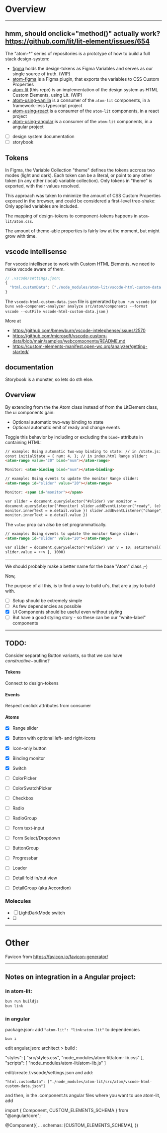 # Overview

---
hmm, should onclick="method()" actually work? https://github.com/lit/lit-element/issues/654
---

The "atom-*" series of repositories is a prototype of how to build a full stack design-system:

- [figma]() holds the design-tokens as Figma Variables and serves as our single source of truth. (WIP)
- [atom-figma]() is a Figma plugin, that exports the variables to CSS Custom Properties
- [atom-lit]() (this repo) is an implementation of the design system as HTML Custom Elements, using Lit. (WIP)
- [atom-using-vanilla]() is a consumer of the `atom-lit` components, in a framework-less typescript project
- [atom-using-react]() is a consumer of the `atom-lit` components, in a react project
- [atom-using-angular]() is a consumer of the `atom-lit` components, in a angular project

- [ ] design system documentation
- [ ] storybook

## Tokens

In Figma, the Variable Collection "theme" defines the tokens accross two modes (light and dark).
Each token can be a literal, or point to any other token (in any other (local) variable collection).
Only tokens in "theme" is exported, with their values resolved.

This approach was taken to minimize the amount of CSS Custom Properties exposed in the browser,
and could be considered a first-level tree-shake: Only applied variables are included.

The mapping of design-tokens to component-tokens happens in `atom-lit/atom.css`.

The amount of theme-able properties is fairly low at the moment, but might grow with time.

## vscode intellisense

For vscode intellisense to work with Custom HTML Elements, we need to make vscode aware of them.
```js
// .vscode/settings.json:
{
  "html.customData": ["./node_modules/atom-lit/vscode-html-custom-data.json"]
}

```
The `vscode-html-custom-data.json` file is generated by `bun run vscode` (or `bunx web-component-analyzer analyze src/atom/components --format vscode --outFile vscode-html-custom-data.json` )

More at
- https://github.com/bmewburn/vscode-intelephense/issues/2570
- https://github.com/microsoft/vscode-custom-data/blob/main/samples/webcomponents/README.md
- https://custom-elements-manifest.open-wc.org/analyzer/getting-started/

## documentation

Storybook is a monster, so lets do sth else.




## Overview

By extending from the the Atom class instead of from the LitElement class, the ui components gain:

- Optional automatic two-way binding to state
- Optional automatic emit of ready and change events

Toggle this behavior by including or excluding the `bind=` attribute in containing HTML:

```html
// example: Using automatic two-way binding to state: // in /state.js: export
const initialState = { num: 4, }; // in index.html Range slider:
<atom-range value="20" bind="num"></atom-range>

Monitor: <atom-binding bind="num"></atom-binding>
```

```html
// example: Using events to update the monitor Range slider:
<atom-range id="slider" value="20"></atom-range>

Monitor: <span id="monitor"></span>

var slider = document.querySelector("#slider) var monitor =
document.querySelector("#monitor) slider.addEventListener("ready", (e) => {
monitor.innerText = e.detail.value }) slider.addEventListener("change", (e) => {
monitor.innerText = e.detail.value })
```

The `value` prop can also be set programmatically.

```html
// example: Using events to update the monitor Range slider:
<atom-range id="slider" value="20"></atom-range>

var slider = document.querySelector("#slider) var v = 10; setInterval( () => {
slider.value = ++v }, 1000)
```

---

We should probably make a better name for the base "Atom" class ;-)

Now,

The purpose of all this, is to find a way to build ui's, that are a joy to build with.

- [ ] Setup should be extremely simple
- [ ] As few dependencies as possible
- [x] UI Components should be useful even without styling
- [ ] But have a good styling story - so these can be our "white-label" components

---

## TODO:

Consider separating Button variants,
so that we can have $constructive-$outline?

#### Tokens

Connect to design-tokens

#### Events

Respect onclick attributes from consumer

#### Atoms

- [x] Range slider
- [x] Button with optional left- and right-icons
- [x] Icon-only button
- [x] Binding monitor
- [x] Switch
- [ ] ColorPicker
- [ ] ColorSwatchPicker
- [ ] Checkbox
- [ ] Radio
- [ ] RadioGroup

- [ ] Form text-input
- [ ] Form Select/Dropdown
- [ ] ButtonGroup
- [ ] Progressbar
- [ ] Loader
- [ ] Detail fold in/out view
- [ ] DetailGroup (aka Accordion)


### Molecules

- [ ] LightDarkMode switch
- [ ] 


---

# Other

Favicon from https://favicon.io/favicon-generator/


---

## Notes on integration in a Angular project:

### in atom-lit:

```sh
bun run buildjs
bun link
```

### in angular

package.json: add `"atom-lit": "link:atom-lit"` to dependencies

`bun i`

edit angular.json: architect > build :

"styles": [
    "src/styles.css",
    "node_modules/atom-lit/atom-lib.css"
],
"scripts": [
    "node_modules/atom-lit/atom-lib.js"
]

edit/create /.vscode/settings.json and add:

`"html.customData": ["./node_modules/atom-lit/src/atom/vscode-html-custom-data.json"]`

and then, in the .component.ts angular files where you want to use atom-lit,
add 

import { Component, CUSTOM_ELEMENTS_SCHEMA } from "@angular/core";

@Component({
	...
	schemas: [CUSTOM_ELEMENTS_SCHEMA],
})


